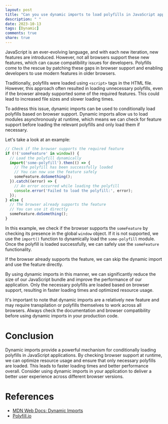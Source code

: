 ```yaml
---
layout: post
title: "Can you use dynamic imports to load polyfills in JavaScript applications?"
description: " "
date: 2023-10-13
tags: [Dynamic]
comments: true
share: true
---
```


JavaScript is an ever-evolving language, and with each new iteration, new features are introduced. However, not all browsers support these new features, which can cause compatibility issues for developers. Polyfills come to the rescue by patching these gaps in browser support and enabling developers to use modern features in older browsers.

Traditionally, polyfills were loaded using `<script>` tags in the HTML file. However, this approach often resulted in loading unnecessary polyfills, even if the browser already supported some of the required features. This could lead to increased file sizes and slower loading times.

To address this issue, dynamic imports can be used to conditionally load polyfills based on browser support. Dynamic imports allow us to load modules asynchronously at runtime, which means we can check for feature support before loading the relevant polyfills and only load them if necessary.

Let's take a look at an example:

```javascript
// Check if the browser supports the required feature
if (!('someFeature' in window)) {
  // Load the polyfill dynamically
  import('some-polyfill').then(() => {
    // The polyfill has been successfully loaded
    // You can now use the feature safely
    someFeature.doSomething();
  }).catch((error) => {
    // An error occurred while loading the polyfill
    console.error('Failed to load the polyfill:', error);
  });
} else {
  // The browser already supports the feature
  // You can use it directly
  someFeature.doSomething();
}
```

In this example, we check if the browser supports the `someFeature` by checking its presence in the global `window` object. If it is not supported, we use the `import()` function to dynamically load the `some-polyfill` module. Once the polyfill is loaded successfully, we can safely use the `someFeature` functionality.

If the browser already supports the feature, we can skip the dynamic import and use the feature directly.

By using dynamic imports in this manner, we can significantly reduce the size of our JavaScript bundle and improve the performance of our application. Only the necessary polyfills are loaded based on browser support, resulting in faster loading times and optimized resource usage.

It's important to note that dynamic imports are a relatively new feature and may require transpilation or polyfills themselves to work across all browsers. Always check the documentation and browser compatibility before using dynamic imports in your production code.

# Conclusion

Dynamic imports provide a powerful mechanism for conditionally loading polyfills in JavaScript applications. By checking browser support at runtime, we can optimize resource usage and ensure that only necessary polyfills are loaded. This leads to faster loading times and better performance overall. Consider using dynamic imports in your application to deliver a better user experience across different browser versions.

# References
- [MDN Web Docs: Dynamic Imports](https://developer.mozilla.org/en-US/docs/Web/JavaScript/Reference/Statements/import#Dynamic_Imports)
- [Polyfill.io](https://polyfill.io/)